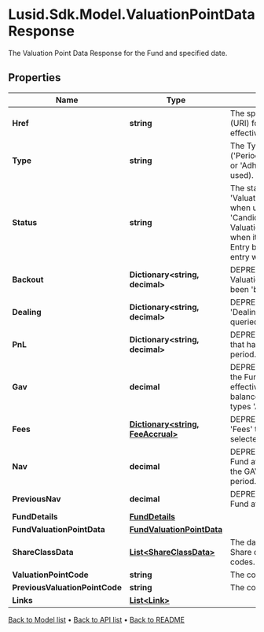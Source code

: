 # Lusid.Sdk.Model.ValuationPointDataResponse
The Valuation Point Data Response for the Fund and specified date.

## Properties

Name | Type | Description | Notes
------------ | ------------- | ------------- | -------------
**Href** | **string** | The specific Uniform Resource Identifier (URI) for this resource at the requested effective and asAt datetime. | [optional] 
**Type** | **string** | The Type of the associated Diary Entry (&#39;PeriodBoundary&#39;,&#39;ValuationPoint&#39;,&#39;Other&#39; or &#39;Adhoc&#39; when a diary entry wasn&#39;t used). | 
**Status** | **string** | The status of a Diary Entry of Type &#39;ValuationPoint&#39;. Defaults to &#39;Estimate&#39; when upserting a diary entry, moves to &#39;Candidate&#39; or &#39;Final&#39; when a ValuationPoint is accepted, and &#39;Final&#39; when it is finalised. The status of a Diary Entry becomes &#39;Unofficial&#39; when a diary entry wasn&#39;t used. | 
**Backout** | **Dictionary&lt;string, decimal&gt;** | DEPRECATED. Bucket of detail for the Valuation Point, where data points have been &#39;backed out&#39;. | 
**Dealing** | **Dictionary&lt;string, decimal&gt;** | DEPRECATED. Bucket of detail for any &#39;Dealing&#39; that has occured inside the queried period. | 
**PnL** | **Dictionary&lt;string, decimal&gt;** | DEPRECATED. Bucket of detail for &#39;PnL&#39; that has occured inside the queried period. | 
**Gav** | **decimal** | DEPRECATED. The Gross Asset Value of the Fund at the Period end. This is effectively a summation of all Trial balance entries linked to accounts of types &#39;Asset&#39; and &#39;Liabilities&#39;. | 
**Fees** | [**Dictionary&lt;string, FeeAccrual&gt;**](FeeAccrual.md) | DEPRECATED. Bucket of detail for any &#39;Fees&#39; that have been charged in the selected period. | 
**Nav** | **decimal** | DEPRECATED. The Net Asset Value of the Fund at the Period end. This represents the GAV with any fees applied in the period. | 
**PreviousNav** | **decimal** | DEPRECATED. The Net Asset Value of the Fund at the End of the last Period. | 
**FundDetails** | [**FundDetails**](FundDetails.md) |  | 
**FundValuationPointData** | [**FundValuationPointData**](FundValuationPointData.md) |  | 
**ShareClassData** | [**List&lt;ShareClassData&gt;**](ShareClassData.md) | The data for all share classes in fund. Share classes are identified by their short codes. | 
**ValuationPointCode** | **string** | The code of the valuation point. | [optional] 
**PreviousValuationPointCode** | **string** | The code of the previous valuation point. | [optional] 
**Links** | [**List&lt;Link&gt;**](Link.md) |  | [optional] 

[Back to Model list](../README.md#documentation-for-models) &#8226; [Back to API list](../README.md#documentation-for-api-endpoints) &#8226; [Back to README](../README.md)

